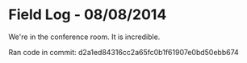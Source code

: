 Field Log - 08/08/2014
=========

We're in the conference room. It is incredible.


Ran code in commit: d2a1ed84316cc2a65fc0b1f61907e0bd50ebb674
